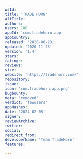 ```yaml
---
wsId: 
title: 'TRADE HORN'
altTitle: 
authors: 
users: 100
appId: 'com.tradehorn.app'
appCountry: 
released: '2020-06-23'
updated: '2020-11-23'
version: '1.4'
stars: 
ratings: 
reviews: 
size: 
website: 'https://tradehorn.com/'
repository: 
issue: 
icon: 'com.tradehorn.app.png'
bugbounty: 
meta: 'removed'
verdict: 'fewusers'
appHashes: 
date: '2024-02-05'
signer: 
reviewArchive: 
twitter: 
social: 
redirect_from: 
developerName: 'Team TradeHorn'
features: 

---
```


